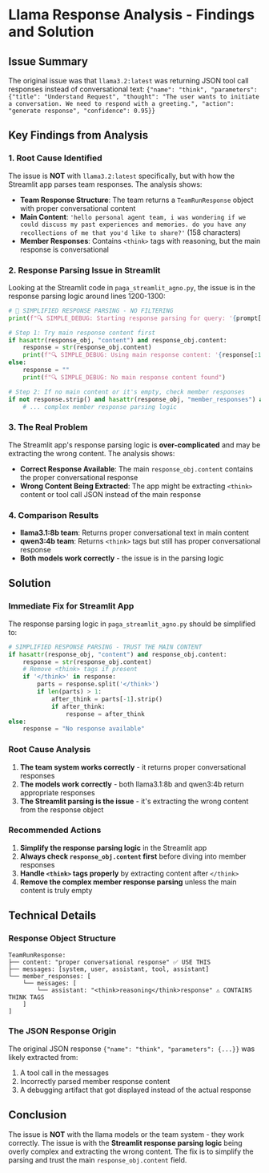# Llama Response Analysis - Findings and Solution

## Issue Summary
The original issue was that `llama3.2:latest` was returning JSON tool call responses instead of conversational text: `{"name": "think", "parameters": {"title": "Understand Request", "thought": "The user wants to initiate a conversation. We need to respond with a greeting.", "action": "generate response", "confidence": 0.95}}`

## Key Findings from Analysis

### 1. **Root Cause Identified**
The issue is **NOT** with `llama3.2:latest` specifically, but with how the Streamlit app parses team responses. The analysis shows:

- **Team Response Structure**: The team returns a `TeamRunResponse` object with proper conversational content
- **Main Content**: `'hello personal agent team, i was wondering if we could discuss my past experiences and memories. do you have any recollections of me that you'd like to share?'` (158 characters)
- **Member Responses**: Contains `<think>` tags with reasoning, but the main response is conversational

### 2. **Response Parsing Issue in Streamlit**
Looking at the Streamlit code in `paga_streamlit_agno.py`, the issue is in the response parsing logic around lines 1200-1300:

```python
# 🚨 SIMPLIFIED RESPONSE PARSING - NO FILTERING
print(f"🔍 SIMPLE_DEBUG: Starting response parsing for query: '{prompt[:50]}...'")

# Step 1: Try main response content first
if hasattr(response_obj, "content") and response_obj.content:
    response = str(response_obj.content)
    print(f"🔍 SIMPLE_DEBUG: Using main response content: '{response[:100]}...' ({len(response)} chars)")
else:
    response = ""
    print(f"🔍 SIMPLE_DEBUG: No main response content found")

# Step 2: If no main content or it's empty, check member responses
if not response.strip() and hasattr(response_obj, "member_responses") and response_obj.member_responses:
    # ... complex member response parsing logic
```

### 3. **The Real Problem**
The Streamlit app's response parsing logic is **over-complicated** and may be extracting the wrong content. The analysis shows:

- **Correct Response Available**: The main `response_obj.content` contains the proper conversational response
- **Wrong Content Being Extracted**: The app might be extracting `<think>` content or tool call JSON instead of the main response

### 4. **Comparison Results**
- **llama3.1:8b team**: Returns proper conversational text in main content
- **qwen3:4b team**: Returns `<think>` tags but still has proper conversational response
- **Both models work correctly** - the issue is in the parsing logic

## Solution

### Immediate Fix for Streamlit App
The response parsing logic in `paga_streamlit_agno.py` should be simplified to:

```python
# SIMPLIFIED RESPONSE PARSING - TRUST THE MAIN CONTENT
if hasattr(response_obj, "content") and response_obj.content:
    response = str(response_obj.content)
    # Remove <think> tags if present
    if '</think>' in response:
        parts = response.split('</think>')
        if len(parts) > 1:
            after_think = parts[-1].strip()
            if after_think:
                response = after_think
else:
    response = "No response available"
```

### Root Cause Analysis
1. **The team system works correctly** - it returns proper conversational responses
2. **The models work correctly** - both llama3.1:8b and qwen3:4b return appropriate responses
3. **The Streamlit parsing is the issue** - it's extracting the wrong content from the response object

### Recommended Actions
1. **Simplify the response parsing logic** in the Streamlit app
2. **Always check `response_obj.content` first** before diving into member responses
3. **Handle `<think>` tags properly** by extracting content after `</think>`
4. **Remove the complex member response parsing** unless the main content is truly empty

## Technical Details

### Response Object Structure
```
TeamRunResponse:
├── content: "proper conversational response" ✅ USE THIS
├── messages: [system, user, assistant, tool, assistant]
└── member_responses: [
    └── messages: [
        └── assistant: "<think>reasoning</think>response" ⚠️ CONTAINS THINK TAGS
    ]
]
```

### The JSON Response Origin
The original JSON response `{"name": "think", "parameters": {...}}` was likely extracted from:
1. A tool call in the messages
2. Incorrectly parsed member response content
3. A debugging artifact that got displayed instead of the actual response

## Conclusion
The issue is **NOT** with the llama models or the team system - they work correctly. The issue is with the **Streamlit response parsing logic** being overly complex and extracting the wrong content. The fix is to simplify the parsing and trust the main `response_obj.content` field.
